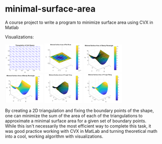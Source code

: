 # minimal-surface-area
A course project to write a program to minimize surface area using CVX in Matlab

Visualizations:

<img src="surfaceArea1.png" alt="screenshot" width=25% height=25%> <img src="surfaceArea2.png" alt="screenshot" width=25% height=25%> 
<img src="surfaceArea3.png" alt="screenshot" width=25% height=25%> <img src="surfaceArea4.png" alt="screenshot" width=25% height=25%> 
<img src="surfaceArea5.png" alt="screenshot" width=25% height=25%> <img src="surfaceArea6.png" alt="screenshot" width=25% height=25%>

By creating a 2D triangulation and fixing the boundary points of the shape, one can minimize the sum of the area of each of the triangulations to approximate a minimal surface area for a given set of boundary points. While this isn't necessarily the most efficient way to complete this task, it was good practice working with CVX in MatLab and turning theoretical math into a cool, working algorithm with visualizations.
